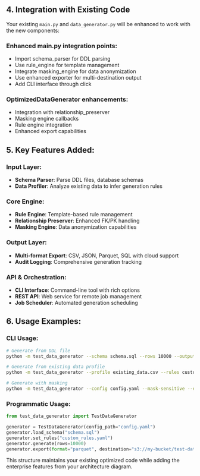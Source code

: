 ## 4. Integration with Existing Code

Your existing `main.py` and `data_generator.py` will be enhanced to work with the new components:

### Enhanced main.py integration points:
- Import schema_parser for DDL parsing
- Use rule_engine for template management
- Integrate masking_engine for data anonymization
- Use enhanced exporter for multi-destination output
- Add CLI interface through click

### OptimizedDataGenerator enhancements:
- Integration with relationship_preserver
- Masking engine callbacks
- Rule engine integration
- Enhanced export capabilities

## 5. Key Features Added:

### Input Layer:
- **Schema Parser**: Parse DDL files, database schemas
- **Data Profiler**: Analyze existing data to infer generation rules

### Core Engine:
- **Rule Engine**: Template-based rule management
- **Relationship Preserver**: Enhanced FK/PK handling
- **Masking Engine**: Data anonymization capabilities

### Output Layer:
- **Multi-format Export**: CSV, JSON, Parquet, SQL with cloud support
- **Audit Logging**: Comprehensive generation tracking

### API & Orchestration:
- **CLI Interface**: Command-line tool with rich options
- **REST API**: Web service for remote job management
- **Job Scheduler**: Automated generation scheduling

## 6. Usage Examples:

### CLI Usage:
```bash
# Generate from DDL file
python -m test_data_generator --schema schema.sql --rows 10000 --output ./data

# Generate from existing data profile
python -m test_data_generator --profile existing_data.csv --rules custom_rules.yaml

# Generate with masking
python -m test_data_generator --config config.yaml --mask-sensitive --export-to s3
```

### Programmatic Usage:
```python
from test_data_generator import TestDataGenerator

generator = TestDataGenerator(config_path="config.yaml")
generator.load_schema("schema.sql")
generator.set_rules("custom_rules.yaml")
generator.generate(rows=10000)
generator.export(format="parquet", destination="s3://my-bucket/test-data/")
```

This structure maintains your existing optimized code while adding the enterprise features from your architecture diagram.